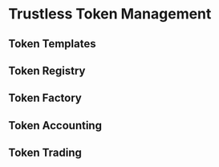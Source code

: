# Trustless Token Management
## Token Templates
## Token Registry
## Token Factory
## Token Accounting
## Token Trading
